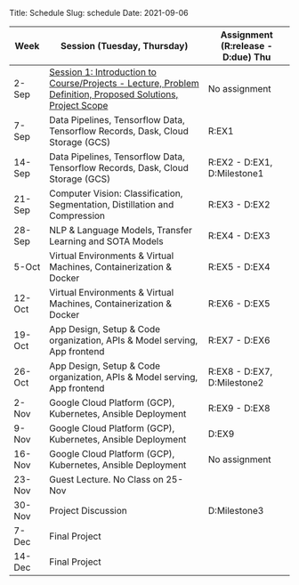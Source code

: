 Title: Schedule
Slug: schedule
Date: 2021-09-06


|Week|Session (Tuesday, Thursday)|Assignment (R:release - D:due) Thu|
|-----|-----|-----|
|2-Sep|[Session 1: Introduction to Course/Projects - Lecture, Problem Definition, Proposed Solutions, Project Scope]({filename}/lectures/lecture1/index.md)|No assignment|
|7-Sep|Data Pipelines, Tensorflow Data, Tensorflow Records, Dask, Cloud Storage (GCS)|R:EX1 |
|14-Sep|Data Pipelines, Tensorflow Data, Tensorflow Records, Dask, Cloud Storage (GCS)|R:EX2 - D:EX1, D:Milestone1 |
|21-Sep|Computer Vision: Classification, Segmentation, Distillation and Compression|R:EX3 - D:EX2|
|28-Sep|NLP & Language Models, Transfer Learning and SOTA Models|R:EX4 - D:EX3|
|5-Oct|Virtual Environments & Virtual Machines, Containerization & Docker|R:EX5 - D:EX4|
|12-Oct|Virtual Environments & Virtual Machines, Containerization & Docker|R:EX6 - D:EX5|
|19-Oct|App Design, Setup & Code organization, APIs & Model serving, App frontend|R:EX7 - D:EX6|
|26-Oct|App Design, Setup & Code organization, APIs & Model serving, App frontend|R:EX8 - D:EX7, D:Milestone2|
|2-Nov|Google Cloud Platform (GCP), Kubernetes, Ansible Deployment|R:EX9 - D:EX8|
|9-Nov|Google Cloud Platform (GCP), Kubernetes, Ansible Deployment|D:EX9|
|16-Nov|Google Cloud Platform (GCP), Kubernetes, Ansible Deployment|No assignment|
|23-Nov|Guest Lecture.  No Class on 25-Nov||
|30-Nov|Project Discussion|D:Milestone3|
|7-Dec|Final Project||
|14-Dec|Final Project||
